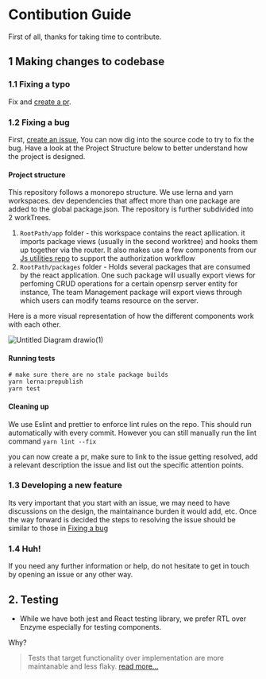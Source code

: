 # Contibution Guide

First of all, thanks for taking time to contribute.

## 1 Making changes to codebase

### 1.1 Fixing a typo

Fix and [create a pr](https://docs.github.com/en/pull-requests/collaborating-with-pull-requests/proposing-changes-to-your-work-with-pull-requests/creating-a-pull-request).

### 1.2 Fixing a bug

First, [create an issue](https://github.com/opensrp/web/issues/new/choose), You can now dig into the source code to try to fix the bug. Have a look at the Project Structure below to better understand how the project is designed.

#### Project structure

This repository follows a monorepo structure. We use lerna and yarn workspaces. dev dependencies that affect more than one package are added to the global package.json. The repository is further subdivided into 2 workTrees.

1. `RootPath/app` folder - this workspace contains the react apllication. it imports package views (usually in the second worktree) and hooks them up together via the router. It also makes use a few components from our [Js utilities repo](https://github.com/onaio/js-tools) to support the authorization workflow
2. `RootPath/packages` folder - Holds several packages that are consumed by the react application. One such package will usually export views for perfoming CRUD operations for a certain opensrp server entity for instance, The team Management package will export views through which users can modify teams resource on the server.

Here is a more visual representation of how the different components work with each other.

![Untitled Diagram drawio(1)](https://user-images.githubusercontent.com/28119869/172324415-b2a25cbf-53cf-4168-b2a4-6f379cef11b3.png)

#### Running tests

```
# make sure there are no stale package builds
yarn lerna:prepublish
yarn test
```

#### Cleaning up

We use Eslint and prettier to enforce lint rules on the repo. This should run automatically with every commit. However you can still manually run the lint command `yarn lint --fix`

you can now create a pr, make sure to link to the issue getting resolved, add a relevant description the issue and list out the specific attention points.

### 1.3 Developing a new feature

Its very important that you start with an issue, we may need to have discussions on the design, the maintainance burden it would add, etc. Once the way forward is decided the steps to resolving the issue should be similar to those in [Fixing a bug](#12-fixing-a-bug)

### 1.4 Huh!

If you need any further information or help, do not hesitate to get in touch by opening an issue or any other way.

## 2. Testing

- While we have both jest and React testing library, we prefer RTL over Enzyme especially for testing components.

Why?

> Tests that target functionality over implementation are more maintanable and less flaky. [read more...](https://testing-library.com/docs/#the-problem)
